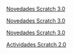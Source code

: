 
[Novedades Scratch 3.0](https://medium.com/scratchteam-blog/introducing-scratch-3-0-expanding-the-creative-possibilities-of-coding-ad4cd9eda9ef)

[Novedades Scratch 3.0](https://www.makeblock.com/official-blog/224782.html)

[Novedades Scratch 3.0](https://programamos.es/bienvenido-scratch-3-0/)

[Actividades Scratch 2.0](http://download.makeblock.com/Scratch2.0TheAdventuresofMike.pdf)
